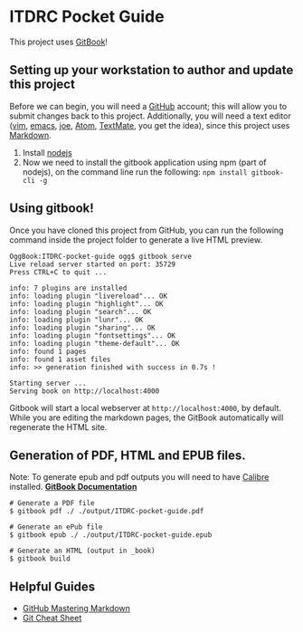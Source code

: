 # ITDRC Pocket Guide

This project uses [GitBook](https://toolchain.gitbook.com)!


## Setting up your workstation to author and update this project
Before we can begin, you will need a [GitHub](https://github.com) account; this will allow you to submit changes back to this project. Additionally, you will need a text editor ([vim](https://vim.sourceforge.io/download.php), [emacs](https://www.gnu.org/software/emacs/), [joe](http://joe-editor.sourceforge.net), [Atom](https://atom.io), [TextMate](https://macromates.com), you get the idea), since this project uses [Markdown](https://guides.github.com/features/mastering-markdown/).

1. Install [nodejs](https://nodejs.org/en/)
2. Now we need to install the gitbook application using npm (part of nodejs), on the command line run the following: ```npm install gitbook-cli -g```


## Using gitbook!
Once you have cloned this project from GitHub, you can run the following command inside the project folder to generate a live HTML preview.

```
OggBook:ITDRC-pocket-guide ogg$ gitbook serve
Live reload server started on port: 35729
Press CTRL+C to quit ...

info: 7 plugins are installed
info: loading plugin "livereload"... OK
info: loading plugin "highlight"... OK
info: loading plugin "search"... OK
info: loading plugin "lunr"... OK
info: loading plugin "sharing"... OK
info: loading plugin "fontsettings"... OK
info: loading plugin "theme-default"... OK
info: found 1 pages
info: found 1 asset files
info: >> generation finished with success in 0.7s !

Starting server ...
Serving book on http://localhost:4000
```
Gitbook will start a local webserver at ```http://localhost:4000```, by default. While you are editing the markdown pages, the GitBook automatically will regenerate the HTML site.

## Generation of PDF, HTML and EPUB files.
Note: To generate epub and pdf outputs you will need to have [Calibre](https://calibre-ebook.com/download) installed. **[GitBook Documentation](https://toolchain.gitbook.com/ebook.html)**
```
# Generate a PDF file
$ gitbook pdf ./ ./output/ITDRC-pocket-guide.pdf

# Generate an ePub file
$ gitbook epub ./ ./output/ITDRC-pocket-guide.epub

# Generate an HTML (output in _book)
$ gitbook build
```

## Helpful Guides
* [GitHub Mastering Markdown](https://guides.github.com/features/mastering-markdown/)
* [Git Cheat Sheet](https://www.git-tower.com/blog/git-cheat-sheet/)
